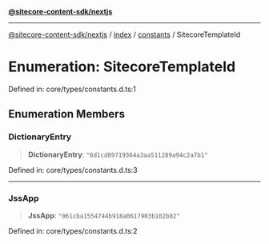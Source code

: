 [**@sitecore-content-sdk/nextjs**](../../../../README.md)

***

[@sitecore-content-sdk/nextjs](../../../../README.md) / [index](../../../README.md) / [constants](../README.md) / SitecoreTemplateId

# Enumeration: SitecoreTemplateId

Defined in: core/types/constants.d.ts:1

## Enumeration Members

### DictionaryEntry

> **DictionaryEntry**: `"6d1cd89719364a3aa511289a94c2a7b1"`

Defined in: core/types/constants.d.ts:3

***

### JssApp

> **JssApp**: `"061cba1554744b918a0617903b102b82"`

Defined in: core/types/constants.d.ts:2
